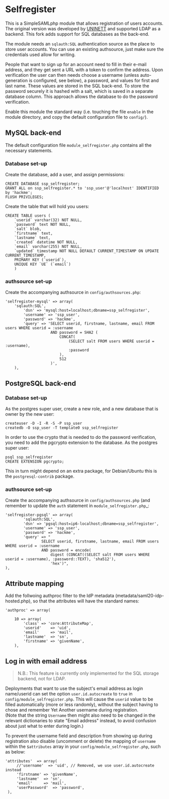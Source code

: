 Selfregister
============

This is a SimpleSAMLphp module that allows registration of users accounts. The original version was developed by [UNINETT](https://rnd.feide.no/2010/03/25/new_simplesamlphp_module_selfregister) and supported LDAP as a backend.
This fork adds support for SQL databases as the back-end.

The module needs an `sqlauth:SQL`   authentication source as the place to store user accounts. You can use an existing authsource, just make sure the credentials used allow for writing.

People that want to sign up for an account need to fill in their e-mail address, and they get sent a URL with a token to confirm the address.
Upon verification the user can then needs choose a username (unless auto-generation is configured, see below), a password, and values for first and last name.
These values are stored in the SQL back-end.
To store the password securely it is hashed with a salt, which is saved in a separate database column. This approach allows the database to do the password verification.

Enable this module the standard way (i.e. touching the file `enable`  in the module directory, and copy the default configuration file to `config/`).

MySQL back-end
--------------

The default configuration file `module_selfregister.php` contains all the necessary statements. 


### Database set-up

Create the database,  add a user, and assign permissions:

    CREATE DATABASE ssp_selfregister;
    GRANT ALL on ssp_selfregister.* to 'ssp_user'@'localhost' IDENTIFIED by 'hackme';
    FLUSH PRIVILEGES;

Create the table that will hold you users:
    
    CREATE TABLE users (
        `userid` varchar(32) NOT NULL,
        `password` text NOT NULL,
        `salt` blob,
        `firstname` text,
        `lastname` text,
        `created` datetime NOT NULL,
        `email` varchar(255) NOT NULL,
        `updated` timestamp NOT NULL DEFAULT CURRENT_TIMESTAMP ON UPDATE CURRENT_TIMESTAMP,
        PRIMARY KEY (`userid`),
        UNIQUE KEY `UE` (`email`)
        )


### authsource set-up

Create the accompanying authsource in `config/authsources.php`:

    'selfregister-mysql' => array(
        'sqlauth:SQL',
            'dsn' => 'mysql:host=localhost;dbname=ssp_selfregister',
            'username' => 'ssp_user',
            'password' => 'hackme',
            'query' => 'SELECT userid, firstname, lastname, email FROM users WHERE userid = :username
                        AND password = SHA2 (
                            CONCAT(
                                (SELECT salt FROM users WHERE userid = :username),
                                :password
                            ),
                            512
                        )',
        ),



PostgreSQL back-end
-------------------

### Database set-up

As the postgres super user, create a new role, and a new database that is owner by the new user:

    createuser -D -I -R -S -P ssp_user
    createdb -O ssp_user -T template0 ssp_selfregister

In order to use the crypto that is needed to do the password verification, you need to add the pgcrypto extension to the database. As the postgres super user:

    psql ssp_selfregister
    CREATE EXTENSION pgcrypto;

This in turn might depend on an extra package, for Debian/Ubuntu this is the `postgresql-contrib` package.

### authsource set-up

Create the accompanying authsource in `config/authsources.php` (and remember to update the `auth` statement in `module_selfregister.php`_:

    'selfregister-pgsql' => array(
            'sqlauth:SQL',
            'dsn' => 'pgsql:host=ip6-localhost;dbname=ssp_selfregister',
            'username' => 'ssp_user',
            'password' => 'hackme',
            'query' => "
                    SELECT userid, firstname, lastname, email FROM users WHERE userid = :username
                    AND password = encode(
                        digest (CONCAT((SELECT salt FROM users WHERE userid = :username), :password::TEXT), 'sha512'),
                        'hex')",
    ),



Attribute mapping
-----------------

Add the follwoing authproc filter to the IdP metadata (metadata/saml20-idp-hosted.php), so that the attributes will have the standard names:


    'authproc' => array(

        10 => array(
            'class' => 'core:AttributeMap',
            'userid'    => 'uid',
            'email'     => 'mail',
            'lastname'  => 'sn',
            'firstname' => 'givenName',
        ),


Log in with email address
-------------------------

> N.B.: This feature is currently only implemented for the SQL storage backend, not for LDAP.

Deployments that want to use the subject's email address as login name/userid can set the option `user.id.autocreate` to `true` in `config/module_selfregister.php`. This will cause the `userid` value to be filled automatically (more or less randomly), without the subject having to chose and remember Yet Another username during registration.  
(Note that the string `Username` then might also need to be changed in the relevant dictionaries to state "Email address" instead, to avoid confusion about just what to enter during login.)

To prevent the username field and description from showing up during registration also disable (uncomment or delete) the mapping of `username` within the `$attributes` array in your `config/module_selfregister.php`, such as below:

    'attributes'  => array(
         //'username'  => 'uid', // Removed, we use user.id.autocreate instead
         'firstname' => 'givenName',
         'lastname'  => 'sn',
         'email'     => 'mail',
         'userPassword'  => 'password',
     ),


